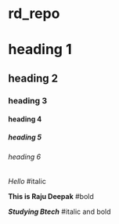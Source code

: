 # rd_repo
# heading 1
## heading 2
### heading 3
#### heading 4
##### heading 5
###### heading 6
*Hello* #italic

**This is Raju Deepak** #bold

***Studying Btech*** #italic and bold
